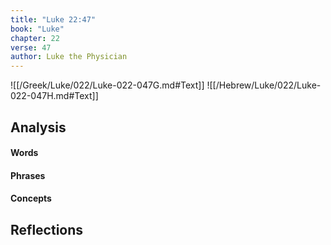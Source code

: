 ```yaml
---
title: "Luke 22:47"
book: "Luke"
chapter: 22
verse: 47
author: Luke the Physician
---
```

![[/Greek/Luke/022/Luke-022-047G.md#Text]]
![[/Hebrew/Luke/022/Luke-022-047H.md#Text]]

## Analysis

#### Words

#### Phrases

#### Concepts

## Reflections
